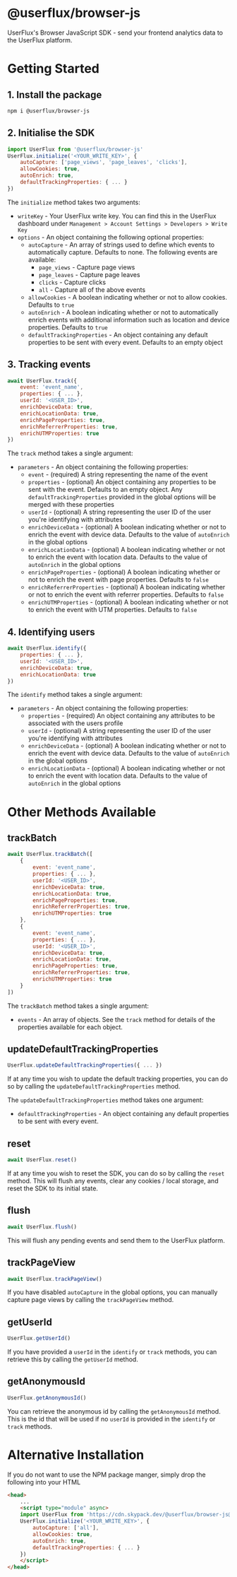 # @userflux/browser-js
UserFlux's Browser JavaScript SDK - send your frontend analytics data to the UserFlux platform.

# Getting Started

## 1. Install the package

```bash
npm i @userflux/browser-js
```

## 2. Initialise the SDK

```javascript
import UserFlux from '@userflux/browser-js'
UserFlux.initialize('<YOUR_WRITE_KEY>', { 
    autoCapture: ['page_views', 'page_leaves', 'clicks'], 
    allowCookies: true, 
    autoEnrich: true, 
    defaultTrackingProperties: { ... } 
})
```

The `initialize` method takes two arguments:
- `writeKey` - Your UserFlux write key. You can find this in the UserFlux dashboard under `Management > Account Settings > Developers > Write Key`
- `options` - An object containing the following optional properties:
    - `autoCapture` - An array of strings used to define which events to automatically capture. Defaults to none. The following events are available:
        - `page_views` - Capture page views
        - `page_leaves` - Capture page leaves
        - `clicks` - Capture clicks
        - `all` - Capture all of the above events
    - `allowCookies` - A boolean indicating whether or not to allow cookies. Defaults to `true`
    - `autoEnrich` - A boolean indicating whether or not to automatically enrich events with additional information such as location and device properties. Defaults to `true`
    - `defaultTrackingProperties` - An object containing any default properties to be sent with every event. Defaults to an empty object

## 3. Tracking events

```javascript
await UserFlux.track({
    event: 'event_name',
    properties: { ... },
    userId: '<USER_ID>',
    enrichDeviceData: true,
    enrichLocationData: true,
    enrichPageProperties: true,
    enrichReferrerProperties: true,
    enrichUTMProperties: true
})
```

The `track` method takes a single argument:
- `parameters` - An object containing the following properties:
    - `event` - (required) A string representing the name of the event
    - `properties` - (optional) An object containing any properties to be sent with the event. Defaults to an empty object. Any `defaultTrackingProperties` provided in the global options will be merged with these properties
    - `userId` - (optional) A string representing the user ID of the user you're identifying with attributes
    - `enrichDeviceData` - (optional) A boolean indicating whether or not to enrich the event with device data. Defaults to the value of `autoEnrich` in the global options
    - `enrichLocationData` - (optional) A boolean indicating whether or not to enrich the event with location data. Defaults to the value of `autoEnrich` in the global options
    - `enrichPageProperties` - (optional) A boolean indicating whether or not to enrich the event with page properties. Defaults to `false`
    - `enrichReferrerProperties` - (optional) A boolean indicating whether or not to enrich the event with referrer properties. Defaults to `false`
    - `enrichUTMProperties` - (optional) A boolean indicating whether or not to enrich the event with UTM properties. Defaults to `false`

## 4. Identifying users

```javascript
await UserFlux.identify({
    properties: { ... },
    userId: '<USER_ID>',
    enrichDeviceData: true,
    enrichLocationData: true
})
```

The `identify` method takes a single argument:
- `parameters` - An object containing the following properties:
    - `properties` - (required) An object containing any attributes to be associated with the users profile
    - `userId` - (optional) A string representing the user ID of the user you're identifying with attributes
    - `enrichDeviceData` - (optional) A boolean indicating whether or not to enrich the event with device data. Defaults to the value of `autoEnrich` in the global options
    - `enrichLocationData` - (optional) A boolean indicating whether or not to enrich the event with location data. Defaults to the value of `autoEnrich` in the global options

# Other Methods Available

## trackBatch

```javascript
await UserFlux.trackBatch([
    {
        event: 'event_name',
        properties: { ... },
        userId: '<USER_ID>',
        enrichDeviceData: true,
        enrichLocationData: true,
        enrichPageProperties: true,
        enrichReferrerProperties: true,
        enrichUTMProperties: true
    },
    {
        event: 'event_name',
        properties: { ... },
        userId: '<USER_ID>',
        enrichDeviceData: true,
        enrichLocationData: true,
        enrichPageProperties: true,
        enrichReferrerProperties: true,
        enrichUTMProperties: true
    }
])
```

The `trackBatch` method takes a single argument:
- `events` - An array of objects. See the `track` method for details of the properties available for each object.

## updateDefaultTrackingProperties
```javascript
UserFlux.updateDefaultTrackingProperties({ ... })
```

If at any time you wish to update the default tracking properties, you can do so by calling the `updateDefaultTrackingProperties` method.

The `updateDefaultTrackingProperties` method takes one argument:
- `defaultTrackingProperties` - An object containing any default properties to be sent with every event.

## reset

```javascript
await UserFlux.reset()
```

If at any time you wish to reset the SDK, you can do so by calling the `reset` method. This will flush any events, clear any cookies / local storage, and reset the SDK to its initial state.

## flush 
    
```javascript
await UserFlux.flush()
```

This will flush any pending events and send them to the UserFlux platform.

## trackPageView

```javascript
await UserFlux.trackPageView()
```

If you have disabled `autoCapture` in the global options, you can manually capture page views by calling the `trackPageView` method.

## getUserId

```javascript
UserFlux.getUserId()
```

If you have provided a `userId` in the `identify` or `track` methods, you can retrieve this by calling the `getUserId` method.

## getAnonymousId

```javascript
UserFlux.getAnonymousId()
```

You can retrieve the anonymous id by calling the `getAnonymousId` method. This is the id that will be used if no `userId` is provided in the `identify` or `track` methods.

# Alternative Installation
If you do not want to use the NPM package manger, simply drop the following into your HTML
```html
<head>
    ...
    <script type="module" async>
    import UserFlux from 'https://cdn.skypack.dev/@userflux/browser-js@<version>'
    UserFlux.initialize('<YOUR_WRITE_KEY>', { 
        autoCapture: ['all'], 
        allowCookies: true, 
        autoEnrich: true, 
        defaultTrackingProperties: { ... } 
    })
    </script>
</head>
```
